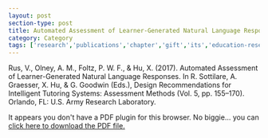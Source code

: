 ```yaml
---
layout: post
section-type: post
title: Automated Assessment of Learner-Generated Natural Language Responses
category: Category
tags: ['research','publications','chapter','gift','its','education-research','nlp']
---
```

Rus, V., Olney, A. M., Foltz, P. W. F., & Hu, X. (2017). Automated Assessment of Learner-Generated Natural Language Responses. In R. Sottilare, A. Graesser, X. Hu, & G. Goodwin (Eds.), Design Recommendations for Intelligent Tutoring Systems: Assessment Methods (Vol. 5, pp. 155–170). Orlando, FL: U.S. Army Research Laboratory.

<object data="https://umdrive.memphis.edu/aolney/public/publications/Rus2017.pdf" type="application/pdf" width="100%" height="600px">
 
  <p>It appears you don't have a PDF plugin for this browser.
  No biggie... you can <a href="https://umdrive.memphis.edu/aolney/public/publications/Rus2017.pdf">click here to
  download the PDF file.</a></p>
  
</object>

